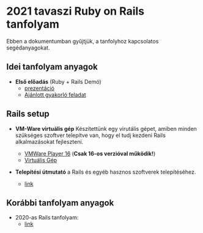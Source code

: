 # 2021 tavaszi Ruby on Rails tanfolyam
Ebben a dokumentumban gyűjtjük, a tanfolyhoz kapcsolatos segédanyagokat.

## Idei tanfolyam anyagok
- **Első előadás** (Ruby + Rails Demó)
  - [prezentáció](https://bmeedu-my.sharepoint.com/:p:/g/personal/laszlo_sepsi_edu_bme_hu/ESi2JYyJxhNGnLqKmyDPm7QB8mbnn8Mwk5UeJ7dr0K1Kqw?e=pY2nWi)
  - [Ajánlott gyakorló feladat](https://guides.rubyonrails.org/getting_started.html)

## Rails setup
- **VM-Ware virtuális gép**
Készítettünk egy virutális gépet, amiben minden szükséges szoftver telepítve van, hogy el tudj kezdeni Rails alkalmazásokat fejleszteni. 
  - [VMWare Player 16](https://my.vmware.com/en/web/vmware/downloads/details?downloadGroup=PLAYER-1610&productId=1039&rPId=55792) (**Csak 16-os verzióval működik!**)
  - [Virtuális Gép](https://bmeedu-my.sharepoint.com/:f:/g/personal/laszlo_sepsi_edu_bme_hu/EnnQHo6UyaJKpZ2vcRHzGWoBOvv1tXKaijRmCy0w89iNMg?e=MgncfQ)


- **Telepítési útmutató** a Rails és egyéb hasznos szoftverek telepítéséhez.
  - [link](https://github.com/kir-dev/tanfolyam/tree/master/2020-tavasz/rails/rails_installation_guide)

## Korábbi tanfolyam anyagok
- 2020-as Rails tanfolyam:
  - [link](https://github.com/kir-dev/tanfolyam/tree/master/2020-tavasz/rails)